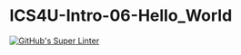 # ICS4U-Intro-06-Hello_World

[![GitHub's Super Linter](https://github.com/liam-fletcher1/ICS4U-Intro-06-Hello_World/workflows/GitHub's%20Super%20Linter/badge.svg)](https://github.com/liam-fletcher1/ICS4U-Intro-06-Hello_World/actions)        
